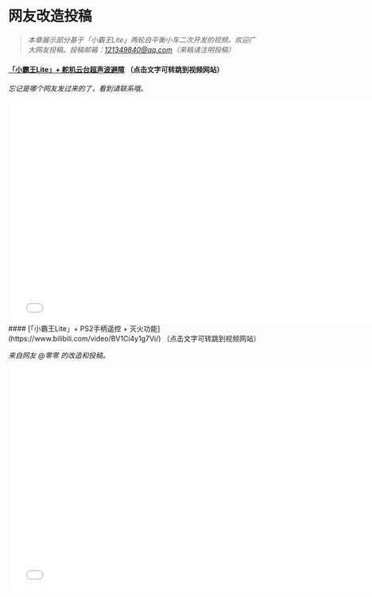 # 网友改造投稿

> *本章展示部分基于「小霸王Lite」两轮自平衡小车二次开发的视频。欢迎广大网友投稿。投稿邮箱：121349840@qq.com（来稿请注明投稿）*

#### [「小霸王Lite」+ 舵机云台超声波避障](https://www.bilibili.com/video/av80150048) （点击文字可转跳到视频网站）

*忘记是哪个网友发过来的了，看到请联系哦。*

<iframe width="760" height="450" 
src="//player.bilibili.com/player.html?aid=80150048&cid=137161752&page=1" scrolling="no" border="0" frameborder="no" framespacing="0" allowfullscreen="true"> </iframe>
#### [「小霸王Lite」+ PS2手柄遥控 + 灭火功能](https://www.bilibili.com/video/BV1Ci4y1g7Vi/) （点击文字可转跳到视频网站）

*来自网友 @零零 的改造和投稿。*

<iframe width="760" height="450"  src="//player.bilibili.com/player.html?aid=541798854&bvid=BV1Ci4y1g7Vi&cid=227921747&page=1" scrolling="no" border="0" frameborder="no" framespacing="0" allowfullscreen="true"> </iframe>